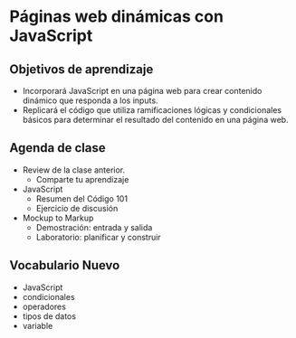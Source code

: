 # Páginas web dinámicas con JavaScript

## Objetivos de aprendizaje

- Incorporará JavaScript en una página web para crear contenido dinámico que responda a los inputs.
- Replicará el código que utiliza ramificaciones lógicas y condicionales básicos para determinar el resultado del contenido en una página web.

## Agenda de clase

- Review de la clase anterior.
   - Comparte tu aprendizaje
- JavaScript
   - Resumen del Código 101
   - Ejercicio de discusión
- Mockup to Markup
   - Demostración: entrada y salida
   - Laboratorio: planificar y construir

## Vocabulario Nuevo 

- JavaScript
- condicionales
- operadores
- tipos de datos
- variable